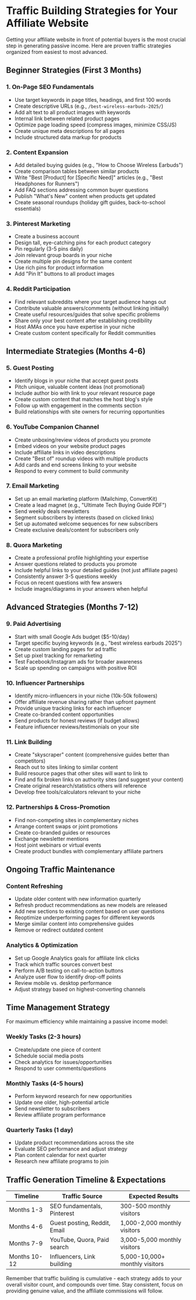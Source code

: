 # Traffic Building Strategies for Your Affiliate Website

Getting your affiliate website in front of potential buyers is the most crucial step in generating passive income. Here are proven traffic strategies organized from easiest to most advanced.

## Beginner Strategies (First 3 Months)

### 1. On-Page SEO Fundamentals
- Use target keywords in page titles, headings, and first 100 words
- Create descriptive URLs (e.g., `/best-wireless-earbuds-2025/`)
- Add alt text to all product images with keywords
- Internal link between related product pages
- Optimize page loading speed (compress images, minimize CSS/JS)
- Create unique meta descriptions for all pages
- Include structured data markup for products

### 2. Content Expansion
- Add detailed buying guides (e.g., "How to Choose Wireless Earbuds")
- Create comparison tables between similar products
- Write "Best [Product] for [Specific Need]" articles (e.g., "Best Headphones for Runners")
- Add FAQ sections addressing common buyer questions
- Publish "What's New" content when products get updated
- Create seasonal roundups (holiday gift guides, back-to-school essentials)

### 3. Pinterest Marketing
- Create a business account
- Design tall, eye-catching pins for each product category
- Pin regularly (3-5 pins daily)
- Join relevant group boards in your niche
- Create multiple pin designs for the same content
- Use rich pins for product information
- Add "Pin It" buttons to all product images

### 4. Reddit Participation
- Find relevant subreddits where your target audience hangs out
- Contribute valuable answers/comments (without linking initially)
- Create useful resources/guides that solve specific problems
- Share only your best content after establishing credibility
- Host AMAs once you have expertise in your niche
- Create custom content specifically for Reddit communities

## Intermediate Strategies (Months 4-6)

### 5. Guest Posting
- Identify blogs in your niche that accept guest posts
- Pitch unique, valuable content ideas (not promotional)
- Include author bio with link to your relevant resource page
- Create custom content that matches the host blog's style
- Follow up with engagement in the comments section
- Build relationships with site owners for recurring opportunities

### 6. YouTube Companion Channel
- Create unboxing/review videos of products you promote
- Embed videos on your website product pages
- Include affiliate links in video descriptions
- Create "Best of" roundup videos with multiple products
- Add cards and end screens linking to your website
- Respond to every comment to build community

### 7. Email Marketing
- Set up an email marketing platform (Mailchimp, ConvertKit)
- Create a lead magnet (e.g., "Ultimate Tech Buying Guide PDF")
- Send weekly deals newsletters
- Segment subscribers by interests (based on clicked links)
- Set up automated welcome sequences for new subscribers
- Create exclusive deals/content for subscribers only

### 8. Quora Marketing
- Create a professional profile highlighting your expertise
- Answer questions related to products you promote
- Include helpful links to your detailed guides (not just affiliate pages)
- Consistently answer 3-5 questions weekly
- Focus on recent questions with few answers
- Include images/diagrams in your answers when helpful

## Advanced Strategies (Months 7-12)

### 9. Paid Advertising
- Start with small Google Ads budget ($5-10/day)
- Target specific buying keywords (e.g., "best wireless earbuds 2025")
- Create custom landing pages for ad traffic
- Set up pixel tracking for remarketing
- Test Facebook/Instagram ads for broader awareness
- Scale up spending on campaigns with positive ROI

### 10. Influencer Partnerships
- Identify micro-influencers in your niche (10k-50k followers)
- Offer affiliate revenue sharing rather than upfront payment
- Provide unique tracking links for each influencer
- Create co-branded content opportunities
- Send products for honest reviews (if budget allows)
- Feature influencer reviews/testimonials on your site

### 11. Link Building
- Create "skyscraper" content (comprehensive guides better than competitors)
- Reach out to sites linking to similar content
- Build resource pages that other sites will want to link to
- Find and fix broken links on authority sites (and suggest your content)
- Create original research/statistics others will reference
- Develop free tools/calculators relevant to your niche

### 12. Partnerships & Cross-Promotion
- Find non-competing sites in complementary niches
- Arrange content swaps or joint promotions
- Create co-branded guides or resources
- Exchange newsletter mentions
- Host joint webinars or virtual events
- Create product bundles with complementary affiliate partners

## Ongoing Traffic Maintenance

### Content Refreshing
- Update older content with new information quarterly
- Refresh product recommendations as new models are released
- Add new sections to existing content based on user questions
- Reoptimize underperforming pages for different keywords
- Merge similar content into comprehensive guides
- Remove or redirect outdated content

### Analytics & Optimization
- Set up Google Analytics goals for affiliate link clicks
- Track which traffic sources convert best
- Perform A/B testing on call-to-action buttons
- Analyze user flow to identify drop-off points
- Review mobile vs. desktop performance
- Adjust strategy based on highest-converting channels

## Time Management Strategy

For maximum efficiency while maintaining a passive income model:

### Weekly Tasks (2-3 hours)
- Create/update one piece of content
- Schedule social media posts
- Check analytics for issues/opportunities
- Respond to user comments/questions

### Monthly Tasks (4-5 hours)
- Perform keyword research for new opportunities
- Update one older, high-potential article
- Send newsletter to subscribers
- Review affiliate program performance

### Quarterly Tasks (1 day)
- Update product recommendations across the site
- Evaluate SEO performance and adjust strategy
- Plan content calendar for next quarter
- Research new affiliate programs to join

## Traffic Generation Timeline & Expectations

| Timeline | Traffic Source | Expected Results |
|----------|----------------|------------------|
| Months 1-3 | SEO fundamentals, Pinterest | 300-500 monthly visitors |
| Months 4-6 | Guest posting, Reddit, Email | 1,000-2,000 monthly visitors |
| Months 7-9 | YouTube, Quora, Paid search | 3,000-5,000 monthly visitors |
| Months 10-12 | Influencers, Link building | 5,000-10,000+ monthly visitors |

Remember that traffic building is cumulative - each strategy adds to your overall visitor count, and compounds over time. Stay consistent, focus on providing genuine value, and the affiliate commissions will follow.
